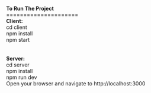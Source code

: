 **To Run The Project**\
=====================\
**Client:**\
cd client\
npm install\
npm start\
<br></br>
**Server:**\
cd server\
npm install\
npm run dev\
Open your browser and navigate to http://localhost:3000

